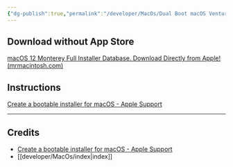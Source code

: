 ```yaml
---
{"dg-publish":true,"permalink":"/developer/MacOs/Dual Boot macOS Ventura & macOs Monterey/"}
---
```



## Download without App Store
[macOS 12 Monterey Full Installer Database. Download Directly from Apple! (mrmacintosh.com) ](https://mrmacintosh.com/macos-12-monterey-full-installer-database-download-directly-from-apple/)

## Instructions
[Create a bootable installer for macOS - Apple Support](https://support.apple.com/en-us/HT201372)

---
## Credits
- [Create a bootable installer for macOS - Apple Support](https://support.apple.com/en-us/HT201372)
- [[developer/MacOs/index\|index]]